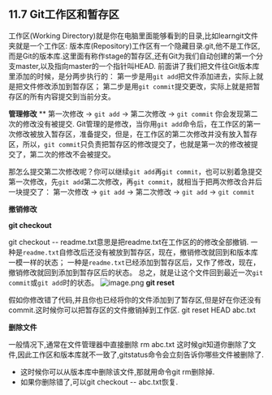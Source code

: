 ## 11.7 Git工作区和暂存区

工作区(Working Directory)就是你在电脑里面能够看到的目录,比如learngit文件夹就是一个工作区:
版本库(Repository)工作区有一个隐藏目录.git,他不是工作区,而是Git的版本库.这里面有称作stage的暂存区,还有Git为我们自动创建的第一个分支master,以及指向master的一个指针叫HEAD.
前面讲了我们把文件往Git版本库里添加的时候，是分两步执行的：
第一步是用`git add`把文件添加进去，实际上就是把文件修改添加到暂存区；
第二步是用`git commit`提交更改，实际上就是把暂存区的所有内容提交到当前分支。

**管理修改**
**
第一次修改 -> `git add` -> 第二次修改 -> `git commit`
你会发现第二次的修改没有被提交.
Git管理的是修改，当你用`git add`命令后，在工作区的第一次修改被放入暂存区，准备提交，但是，在工作区的第二次修改并没有放入暂存区，所以，`git commit`只负责把暂存区的修改提交了，也就是第一次的修改被提交了，第二次的修改不会被提交。

那怎么提交第二次修改呢？你可以继续`git add`再`git commit`，也可以别着急提交第一次修改，先`git add`第二次修改，再`git commit`，就相当于把两次修改合并后一块提交了：
第一次修改 -> `git add` -> 第二次修改 -> `git add` -> `git commit`

**撤销修改**

**git checkout**

git checkout -- readme.txt意思是把readme.txt在工作区的的修改全部撤销.
一种是`readme.txt`自修改后还没有被放到暂存区，现在，撤销修改就回到和版本库一模一样的状态；
一种是`readme.txt`已经添加到暂存区后，又作了修改，现在，撤销修改就回到添加到暂存区后的状态。
总之，就是让这个文件回到最近一次`git commit`或`git add`时的状态。
![image.png](https://cdn.nlark.com/yuque/0/2019/png/194309/1554874170976-3f1174ae-7738-457f-8f43-e65379809beb.png#align=left&display=inline&height=287&name=image.png&originHeight=358&originWidth=717&size=35147&status=done&width=574)
**git reset**

假如你修改错了代码,并且你也已经将你的文件添加到了暂存区,但是好在你还没有commit.这时候你可以把暂存区的文件撤销掉到工作区.
git reset HEAD abc.txt 

**删除文件**

一般情况下,通常在文件管理器中直接删除
rm abc.txt
这时候git知道你删除了文件,因此工作区和版本库就不一致了,gitstatus命令会立刻告诉你哪些文件被删除了.

- 这时候你可以从版本库中删除该文件,那就用命令git rm删除掉.
- 如果你删除错了,可以git checkout -- abc.txt恢复.